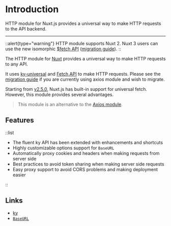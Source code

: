 # Introduction

HTTP module for Nuxt.js provides a universal way to make HTTP requests to the API backend.

---

::alert{type="warning"}
HTTP module supports Nuxt 2. Nuxt 3 users can use the new isomorphic [$fetch API](https://v3.nuxtjs.org/getting-started/data-fetching#isomorphic-fetch-and-fetch) ([migration guide](https://v3.nuxtjs.org/docs/migration/component-options#isomorphic-fetch)).
::

The HTTP module for [Nuxt](https://nuxtjs.org) provides a universal way to make HTTP requests to any API.

It uses [ky-universal](https://github.com/sindresorhus/ky-universal) and [Fetch API](https://developer.mozilla.org/en-US/docs/Web/API/Fetch_API) to make HTTP requests. Please see the [migration guide](/migration-guides/migration) if you are currently using axios module and wish to migrate.

Starting from [v2.5.0](https://github.com/nuxt/nuxt.js/releases/tag/v2.5.0), Nuxt.js has built-in support for universal fetch. However, this module provides several advantages.

> This module is an alternative to the [Axios module](https://axios.nuxtjs.org).

## Features

::list

- The fluent ky API has been extended with enhancements and shortcuts
- Highly customizable options support for `BaseURL`
- Automatically proxy cookies and headers when making requests from server side
- Best practices to avoid token sharing when making server side requests
- Easy proxy support to avoid CORS problems and making deployment easier

::

## Links

* [ky](https://github.com/sindresorhus/ky)
* [`BaseURL`](/options#baseurl)
